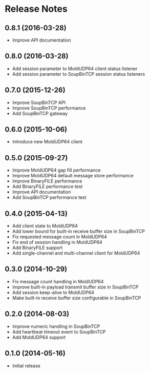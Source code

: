 Release Notes
=============


0.8.1 (2016-03-28)
------------------

- Improve API documentation


0.8.0 (2016-03-28)
------------------

- Add session parameter to MoldUDP64 client status listener
- Add session parameter to SoupBinTCP session status listeners


0.7.0 (2015-12-26)
------------------

- Improve SoupBinTCP API
- Improve SoupBinTCP performance
- Add SoupBinTCP gateway


0.6.0 (2015-10-06)
------------------

- Introduce new MoldUDP64 client


0.5.0 (2015-09-27)
------------------

- Improve MoldUDP64 gap fill performance
- Improve MoldUDP64 default message store performance
- Improve BinaryFILE performance
- Add BinaryFILE performance test
- Improve API documentation
- Add SoupBinTCP performance test


0.4.0 (2015-04-13)
------------------

- Add client state to MoldUDP64
- Add lower bound for built-in receive buffer size in SoupBinTCP
- Fix requested message count in MoldUDP64
- Fix end of session handling in MoldUDP64
- Add BinaryFILE support
- Add single-channel and multi-channel client for MoldUDP64


0.3.0 (2014-10-29)
------------------

- Fix message count handling in MoldUDP64
- Improve built-in payload transmit buffer size in SoupBinTCP
- Add session keep-alive to MoldUDP64
- Make built-in receive buffer size configurable in SoupBinTCP


0.2.0 (2014-08-03)
------------------

- Improve numeric handling in SoupBinTCP
- Add heartbeat timeout event to SoupBinTCP
- Add MoldUDP64 support


0.1.0 (2014-05-16)
------------------

- Initial release
